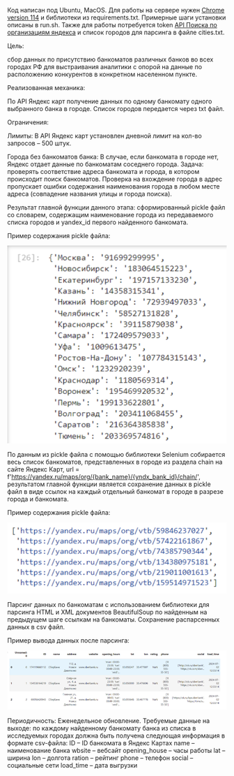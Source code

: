 Код написан под Ubuntu, MacOS. 
Для работы на сервере нужен [Chrome version 114](https://mirror.cs.uchicago.edu/google-chrome/pool/main/g/google-chrome-stable/) и библиотеки из requirements.txt. 
Примерные шаги установки описаны в run.sh.
Также для работы потребуется token [API Поиска по организациям яндекса](https://developer.tech.yandex.ru/services/12) и список городов для парсинга в файле cities.txt.

Цель: 

сбор данных по присутствию банкоматов различных банков во всех городах РФ для выстраивания аналитики с опорой на данные по расположению конкурентов в конкретном населенном пункте.


Реализованная механика:

По API Яндекс карт получение данных по одному банкомату одного выбранного банка в городе. Список городов передается через txt файл.

Ограничения:

Лимиты: В API Яндекс карт установлен дневной лимит на кол-во запросов – 500 штук.

Города без банкоматов банка: В случае, если банкомата в городе нет, Яндекс отдает данные по банкоматам соседнего города. Задача: проверять соответствие адреса банкомата и города, в котором происходит поиск банкоматов. Проверка на вхождение города в адрес пропускает ошибки содержания наименования города в любом месте адреса (совпадение названия улицы и города поиска).

Результат главной функции данного этапа: сформированный pickle файл со словарем, содержащим наименование города из передаваемого списка городов и yandex_id первого найденного банкомата.

Пример содержания pickle файла:

![alt text](https://github.com/zhuravlstrogo/parser/blob/main/img/dict.png)

По данным из pickle файла с помощью библиотеки Selenium собирается весь список банкоматов, представленных в городе из раздела chain на сайте Яндекс Карт, url = f'https://yandex.ru/maps/org/{bank_name}/{yndx_bank_id}/chain/', результатом главной функции является сохранение данных в pickle файл в виде ссылок на каждый отдельный банкомат в городе в разрезе города и банкомата.

Пример содержания pickle файла:

![alt text](https://github.com/zhuravlstrogo/parser/blob/main/img/links.png)

Парсинг данных по банкоматам с использованием библиотеки для парсинга HTML и XML документов BeautifulSoup по найденным на предыдущем шаге ссылкам на банкоматы. Сохранение распарсенных данных в csv файл. 

Пример вывода данных после парсинга:

![alt text](https://github.com/zhuravlstrogo/parser/blob/main/img/df.png)

Периодичность: Еженедельное обновление.
Требуемые данные на выходе: по каждому найденному банкомату банка из списка в исследуемых городах должна быть получена следующая информация в формате csv-файла:
ID – ID банкомата в Яндекс Картах
name – наименование банка
wbsite – вебсайт
opening_house – часы работы
lat – ширина
lon – долгота
ration – рейтинг
phone – телефон
social – социальные сети
load_time – дата выгрузки